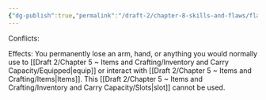 ```yaml
---
{"dg-publish":true,"permalink":"/draft-2/chapter-8-skills-and-flaws/flaw-list/rank-5/lost-equip-slot/"}
---
```


Conflicts:

Effects:
You permanently lose an arm, hand, or anything you would normally use to [[Draft 2/Chapter 5 ~ Items and Crafting/Inventory and Carry Capacity/Equipped\|equip]] or interact with [[Draft 2/Chapter 5 ~ Items and Crafting/Items\|Items]]. This [[Draft 2/Chapter 5 ~ Items and Crafting/Inventory and Carry Capacity/Slots\|slot]] cannot be used.